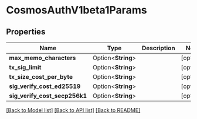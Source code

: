 # CosmosAuthV1beta1Params

## Properties

Name | Type | Description | Notes
------------ | ------------- | ------------- | -------------
**max_memo_characters** | Option<**String**> |  | [optional]
**tx_sig_limit** | Option<**String**> |  | [optional]
**tx_size_cost_per_byte** | Option<**String**> |  | [optional]
**sig_verify_cost_ed25519** | Option<**String**> |  | [optional]
**sig_verify_cost_secp256k1** | Option<**String**> |  | [optional]

[[Back to Model list]](../README.md#documentation-for-models) [[Back to API list]](../README.md#documentation-for-api-endpoints) [[Back to README]](../README.md)


